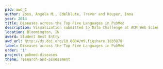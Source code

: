 ```yaml
---
pid: awd_1
author: Zoss, Angela M., Edelblute, Trevor and Kouper, Inna
year: 2014
title: Diseases across the Top Five Languages in PubMed
description: Visualization submitted to Data Challenge at ACM Web Science 2014 Conference
location: Bloomington, IN
award: Student Best Entry
awd_url: http://dx.doi.org/10.6084/m9.figshare.1033878
label: Diseases across the Top Five Languages in PubMed
order: '1'
project: pubmed-diseases
theme: research-and-assessment
---
```

